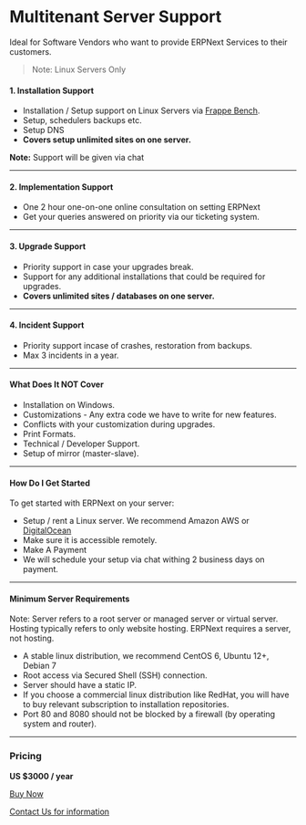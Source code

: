 # Multitenant Server Support

<p class="lead">Ideal for Software Vendors who want to provide ERPNext Services to their customers.</p>

> Note: Linux Servers Only

#### 1. Installation Support

- Installation / Setup support on Linux Servers via [Frappe Bench](https://github.com/frappe/bench).
- Setup, schedulers backups etc.
- Setup DNS
- **Covers setup unlimited sites on one server.**

**Note:** Support will be given via chat

---

#### 2. Implementation Support

- One 2 hour one-on-one online consultation on setting ERPNext
- Get your queries answered on priority via our ticketing system.

---

#### 3. Upgrade Support

- Priority support in case your upgrades break.
- Support for any additional installations that could be required for upgrades.
- **Covers unlimited sites / databases on one server.**

---

#### 4. Incident Support

- Priority support incase of crashes, restoration from backups.
- Max 3 incidents in a year.

---

#### What Does It NOT Cover

- Installation on Windows.
- Customizations - Any extra code we have to write for new features.
- Conflicts with your customization during upgrades.
- Print Formats.
- Technical / Developer Support.
- Setup of mirror (master-slave).

---

#### How Do I Get Started

To get started with ERPNext on your server:

- Setup / rent a Linux server. We recommend Amazon AWS or [DigitalOcean](https://www.digitalocean.com/?refcode=8a43cf2fb1d7)
- Make sure it is accessible remotely.
- Make A Payment
- We will schedule your setup via chat withing 2 business days on payment.

---

#### Minimum Server Requirements

Note: Server refers to a root server or managed server or virtual server. Hosting typically refers to only website hosting. ERPNext requires a server, not hosting.

- A stable linux distribution, we recommend CentOS 6, Ubuntu 12+, Debian 7
- Root access via Secured Shell (SSH) connection.
- Server should have a static IP.
- If you choose a commercial linux distribution like RedHat, you will have to buy relevant subscription to installation repositories.
- Port 80 and 8080 should not be blocked by a firewall (by operating system and router).

---

### Pricing

**US $3000 / year**

<a href="/pricing/payment" class="btn btn-success">Buy Now</a>

<a href="/contact">Contact Us for information</a>
